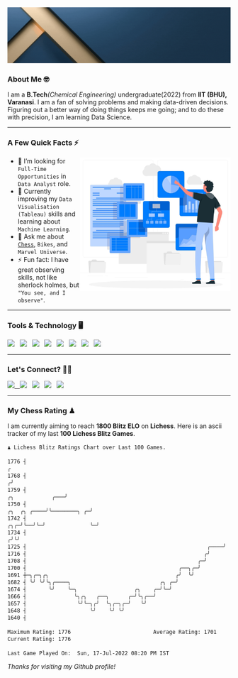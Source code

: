   <img src= "https://github.com/Laxman-Lakhan/Laxman-Lakhan/blob/master/Assets/Header.gif">

### About Me 🤓

I am a **B.Tech**_(Chemical Engineering)_ undergraduate(2022) from **IIT (BHU), Varanasi**. I am a fan of solving problems and making data-driven decisions. Figuring out a better way of doing things keeps me going; and to do these with precision, I am learning Data Science.

---

### A Few Quick Facts ⚡️
<img align="right" alt="Coding" width="340" src="https://github.com/Laxman-Lakhan/Laxman-Lakhan/blob/master/Assets/Data_Vector.jpg">   

- 🤝 I’m looking for `Full-Time Opportunities` in `Data Analyst` role.
- 📖 Currently improving my `Data Visualisation (Tableau)` skills and learning about `Machine Learning`.
- 💬 Ask me about [`Chess`](https://lichess.org/@/YourKingIsInDanger), `Bikes`, and `Marvel Universe`.
- ⚡️ Fun fact: I have great observing skills, not like sherlock holmes, but `"You see, and I observe"`.

---
### Tools & Technology 🖥

<img src="https://img.shields.io/badge/Python-white?logo=Python&logoColor=ColorName&style=ShieldStyle" /> &nbsp;
<img src="https://img.shields.io/badge/MySQL-white?logo=MySQL&logoColor=ColorName&style=ShieldStyle" /> &nbsp;
<img src="https://img.shields.io/badge/Tableau-white?logo=Tableau&logoColor=ColorName&style=ShieldStyle" /> &nbsp;
<img src="https://img.shields.io/badge/Excel-white?logo=Microsoft+Excel&logoColor=196F3D&style=ShieldStyle" /> &nbsp;
<img src="https://img.shields.io/badge/Jupyter-white?logo=Jupyter&logoColor=ColorName&style=ShieldStyle" /> &nbsp;
<img src="https://img.shields.io/badge/pandas-white?logo=Pandas&logoColor=000080&style=ShieldStyle" /> &nbsp;
<img src="https://img.shields.io/badge/numpy-white?logo=Numpy&logoColor=85C1E9&style=ShieldStyle" /> &nbsp;
<img src="https://img.shields.io/badge/scikit learn-white?logo=Scikit+Learn&logoColor=ColorName&style=ShieldStyle" /> &nbsp;



---

### Let's Connect? 🫳🏻

<a href="mailto:laxmansingh.lakhan@gmail.com"> <img src="https://img.icons8.com/fluent/48/000000/gmail.png" width="3.5%"/> &nbsp;
[<img src="https://img.icons8.com/color/48/000000/linkedin.png" width="3.5%"/>](https://www.linkedin.com/in/laxman-lakhan/)  &nbsp;
[<img src="https://img.icons8.com/fluent/48/000000/facebook-new.png" width="3.5%"/>](https://www.facebook.com/s.laxmanlakhan/)  &nbsp;
[<img src="https://img.icons8.com/fluent/48/000000/instagram-new.png" width="3.5%"/>](https://www.instagram.com/laxman.lakhan/)  &nbsp;
[<img src="https://img.icons8.com/color/48/000000/twitter.png" width="3.5%"/>](https://twitter.com/laxman__lakhan)  &nbsp;

 ---
  
### My Chess Rating ♟
  
I am currently aiming to reach **1800 Blitz ELO** on **Lichess**. Here is an ascii tracker of my last **100 Lichess Blitz Games**.

  ```
  ♟︎ 𝙻𝚒𝚌𝚑𝚎𝚜𝚜 𝙱𝚕𝚒𝚝𝚣 𝚁𝚊𝚝𝚒𝚗𝚐𝚜 𝙲𝚑𝚊𝚛𝚝 𝚘𝚟𝚎𝚛 𝙻𝚊𝚜𝚝 𝟷00 𝙶𝚊𝚖𝚎𝚜.
  
1776 ┤                                                                                                  ╭
1768 ┤                                                                                                 ╭╯
1759 ┤                                                                               ╭╮            ╭───╯
1750 ┤                                                                   ╭╮  ╭╮ ╭────╯╰────────╮ ╭─╯
1742 ┤                                                               ╭╮╭─╯╰──╯╰─╯              ╰─╯
1734 ┤                                                              ╭╯╰╯
1725 ┤                                                         ╭────╯
1716 ┤                                                        ╭╯
1708 ┤                                                      ╭─╯
1700 ┤                                                ╭──╮╭─╯
1691 ┼─╮╭─╮╭╮                                        ╭╯  ╰╯
1682 ┤ ╰╯ ╰╯╰╮╭────╮                            ╭╮ ╭─╯
1674 ┤       ╰╯    ╰─╮                  ╭╮    ╭─╯╰─╯
1666 ┤               ╰╮╭╮   ╭──╮      ╭─╯╰╮╭──╯
1657 ┤                ╰╯╰─╮╭╯  ╰╮╭─╮╭─╯   ╰╯
1648 ┤                    ╰╯    ╰╯ ╰╯
1640 ┤ 

Maximum Rating: 1776                          Average Rating: 1701                          Current Rating: 1776 

Last Game Played On:  Sun, 17-Jul-2022 08:20 PM IST
  
  ```
  
  
*Thanks for visiting my Github profile!*
